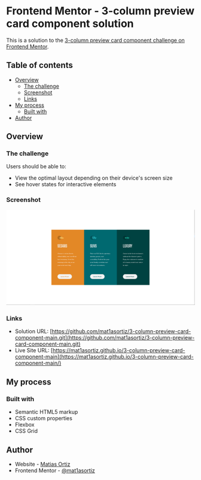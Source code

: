# Frontend Mentor - 3-column preview card component solution

This is a solution to the [3-column preview card component challenge on Frontend Mentor](https://www.frontendmentor.io/challenges/3column-preview-card-component-pH92eAR2-).

## Table of contents

- [Overview](#overview)
  - [The challenge](#the-challenge)
  - [Screenshot](#screenshot)
  - [Links](#links)
- [My process](#my-process)
  - [Built with](#built-with)
- [Author](#author)

## Overview

### The challenge

Users should be able to:

- View the optimal layout depending on their device's screen size
- See hover states for interactive elements

### Screenshot

![](./captura.PNG)

### Links

- Solution URL: [https://github.com/mat1asortiz/3-column-preview-card-component-main.git](https://github.com/mat1asortiz/3-column-preview-card-component-main.git)
- Live Site URL: [https://mat1asortiz.github.io/3-column-preview-card-component-main](https://mat1asortiz.github.io/3-column-preview-card-component-main/)

## My process

### Built with

- Semantic HTML5 markup
- CSS custom properties
- Flexbox
- CSS Grid

## Author

- Website - [Matias Ortiz](https://portafolio-matias-ortiz.000webhostapp.com)
- Frontend Mentor - [@mat1asortiz](https://www.frontendmentor.io/profile/mat1asortiz)
